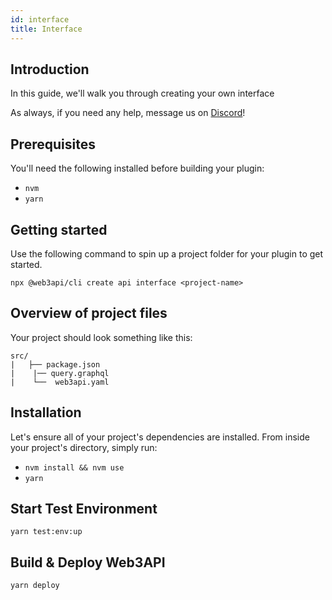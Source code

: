 ```yaml
---
id: interface
title: Interface
---
```


## **Introduction**

In this guide, we'll walk you through creating your own interface

As always, if you need any help, message us on [Discord](https://discord.com/invite/Z5m88a5qWu)!

## **Prerequisites**

You'll need the following installed before building your plugin:

- `nvm`
- `yarn`

## **Getting started**

Use the following command to spin up a project folder for your plugin to get started.

```
npx @web3api/cli create api interface <project-name>
```

## **Overview of project files**

Your project should look something like this:

```
src/
|   ├── package.json
|    |── query.graphql   
|    └──  web3api.yaml           
```


## **Installation**

Let's ensure all of your project's dependencies are installed. From inside your project's directory, simply run:

- `nvm install && nvm use`
- `yarn`

## Start Test Environment
`yarn test:env:up`  

## Build & Deploy Web3API
`yarn deploy` 



